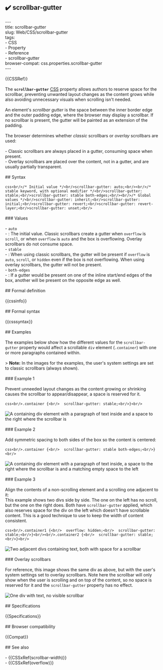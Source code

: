 ## ✔️ scrollbar-gutter 
 ---<br/>title: scrollbar-gutter<br/>slug: Web/CSS/scrollbar-gutter<br/>tags:<br/>  - CSS<br/>  - Property<br/>  - Reference<br/>  - scrollbar-gutter<br/>browser-compat: css.properties.scrollbar-gutter<br/>---<br/><br/>{{CSSRef}}<br/><br/>The **`scrollbar-gutter`** [CSS](/en-US/docs/Web/CSS) property allows authors to reserve space for the scrollbar, preventing unwanted layout changes as the content grows while also avoiding unnecessary visuals when scrolling isn't needed.<br/><br/>An element's _scrollbar gutter_ is the space between the inner border edge and the outer padding edge, where the browser may display a scrollbar. If no scrollbar is present, the gutter will be painted as an extension of the padding.<br/><br/>The browser determines whether _classic_ scrollbars or _overlay_ scrollbars are used:<br/><br/>- Classic scrollbars are always placed in a gutter, consuming space when present.<br/>- Overlay scrollbars are placed over the content, not in a gutter, and are usually partially transparent.<br/><br/>## Syntax<br/><br/>```css<br/>/* Initial value */<br/>scrollbar-gutter: auto;<br/><br/>/* stable keyword, with optional modifier */<br/>scrollbar-gutter: stable;<br/>scrollbar-gutter: stable both-edges;<br/><br/>/* Global values */<br/>scrollbar-gutter: inherit;<br/>scrollbar-gutter: initial;<br/>scrollbar-gutter: revert;<br/>scrollbar-gutter: revert-layer;<br/>scrollbar-gutter: unset;<br/>```<br/><br/>### Values<br/><br/>- `auto`<br/>  - : The initial value. Classic scrollbars create a gutter when `overflow` is `scroll`, or when `overflow` is `auto` and the box is overflowing. Overlay scrollbars do not consume space.<br/>- `stable`<br/>  - : When using classic scrollbars, the gutter will be present if `overflow` is `auto`, `scroll`, or `hidden` even if the box is not overflowing. When using overlay scrollbars, the gutter will not be present.<br/>- `both-edges`<br/>  - : If a gutter would be present on one of the inline start/end edges of the box, another will be present on the opposite edge as well.<br/><br/>## Formal definition<br/><br/>{{cssinfo}}<br/><br/>## Formal syntax<br/><br/>{{csssyntax}}<br/><br/>## Examples<br/><br/>The examples below show how the different values for the `scrollbar-gutter` property would affect a scrollable `div` element (`.container`) with one or more paragraphs contained within.<br/><br/>> **Note:** In the images for the examples, the user's system settings are set to classic scrollbars (always shown).<br/><br/>### Example 1<br/><br/>Prevent unneeded layout changes as the content growing or shrinking causes the scrollbar to appear/disappear, a space is reserved for it.<br/><br/>```css<br/>.container {<br/>  scrollbar-gutter: stable;<br/>}<br/>```<br/><br/>![A containing div element with a paragraph of text inside and a space to the right where the scrollbar is](stable-no-scroll.png)<br/><br/>### Example 2<br/><br/>Add symmetric spacing to both sides of the box so the content is centered:<br/><br/>```css<br/>.container {<br/>  scrollbar-gutter: stable both-edges;<br/>}<br/>```<br/><br/>![A containing div element with a paragraph of text inside, a space to the right where the scrollbar is and a matching empty space to the left](stable-both-edges.png)<br/><br/>### Example 3<br/><br/>Align the contents of a non-scrolling element and a scrolling one adjacent to it:<br/>This example shows two divs side by side. The one on the left has no scroll, but the one on the right does. Both have `scrollbar-gutter` applied, which also reserves space for the div on the left which doesn't have scrollable content. This is a good technique to use to keep the width of content consistent.<br/><br/>```css<br/>.container1 {<br/>  overflow: hidden;<br/>  scrollbar-gutter: stable;<br/>}<br/><br/>.container2 {<br/>  scrollbar-gutter: stable;<br/>}<br/>```<br/><br/>![Two adjacent divs containing text, both with space for a scrollbar](side-by-side.png)<br/><br/>### Overlay scrollbars<br/><br/>For reference, this image shows the same div as above, but with the user's system settings set to overlay scrollbars. Note here the scrollbar will only show when the user is scrolling and on top of the content, so no space is reserved for it and the `scrollbar-gutter` property has no effect.<br/><br/>![One div with text, no visible scrollbar](for-ref-no-scroll.png)<br/><br/>## Specifications<br/><br/>{{Specifications}}<br/><br/>## Browser compatibility<br/><br/>{{Compat}}<br/><br/>## See also<br/><br/>- {{CSSxRef(scrollbar-width)}}<br/>- {{CSSxRef(overflow)}}<br/>